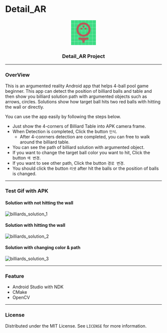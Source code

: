 # Detail_AR

<p align="center">
    <img src="Assets/Logo.png" alt="Logo" width="80" height="80">
</p>

<h3 align="center">Detail_AR Project</h3>

------

### OverView

This is an argumented reality Android app that helps 4-ball pool game beginner.
This app can detect the position of billiard balls and table and then show you billiard solution path with argumented objects such as arrows, circles.
Solutions show how target ball hits two red balls with hitting the wall or directly. 

You can use the app easily by following the steps below.

- Just show the 4-corners of Billiard Table into APK camera frame.
- When Detection is completed, Click the button `인식`.
  - After 4-conrners detection are completed, you can free to walk around the billiard table.
- You can see the path of billiard solution with argumented object.
- If you want to change the target ball color you want to hit, Click the button  `색 변경`.
- If you want to see other path, Click the button  `경로 변경`.
- You should click the button `리셋` after hit the balls or the position of balls is changed.

-----

### Test Gif with APK

#### Solution with not hitting the wall

![billiards_solution_1](Assets/billiards_solution_1.gif)

#### Solution with hitting the wall

![billiards_solution_2](Assets/billiards_solution_2.gif)

#### Solution with changing color & path

![billiards_solution_3](Assets/billiards_solution_3.gif)

-----

### Feature

- Android Studio with NDK
- CMake
- OpenCV

------

### License

Distributed under the MIT License. See `LICENSE` for more information.

